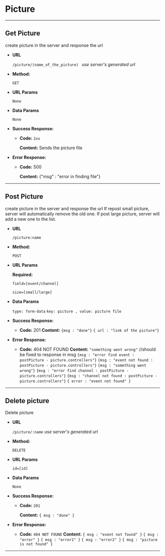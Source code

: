 # **Picture**

---
## Get Picture
create picture in the server and response the url
* **URL** 

  `/picture/(name_of_the_picture) ` *use server's generated url*

* **Method:**

  `GET`

*  **URL Params**

    `None`

* **Data Params**

    `None`

* **Success Response:**

  * **Code:** `2xx` 

    **Content:**
    Sends the picture file

* **Error Response:**

  * **Code:** 500

    **Content:** 
    {"msg" : "error in finding file"}

---

## Post Picture

create picture in the server and response the url
If repost small picture, server will automatically remove the old one.
If post large picture, server will add a new one to the list.
* **URL** 

  `/picture:name`

* **Method:**

  `POST`

*  **URL Params**

   **Required:**

    `field=[event/channel]`

    `size=[small/large]`

* **Data Params**

	`type: form-data`
	`key: picture , value: picture file` 

* **Success Response:**
  * **Code:** 201 
    **Content:**
    `{msg : "done"}`
    `{ url : "link of the picture"}`


* **Error Response:**

  * **Code:** 404 NOT FOUND 
    **Content:** 
`"something went wrong"` //should be fixed to response in msg
`{msg : "error find event : postPicture - picture.controllers"}`
`{msg : "event not found : postPicture - picture.controllers"}`
`{msg : "something went wrong"}`
`{msg : "error find channel : postPicture - picture.controllers"}`
`{msg : "channel not found : postPicture - picture.controllers"}`
`{ error : "event not found" }`


---


## Delete picture
Delete picture

* **URL** 

  `/picture/:name` *use server's generated url*

* **Method:**

  `DELETE`

*  **URL Params**

   `id=[id]`
	 
* **Data Params**
		
	`None`

* **Success Response:**

  * **Code:** `201`

    **Content:** `{ msg : "done" }`

* **Error Response:**

  * **Code:** `404 NOT FOUND`
    **Content:** 
    `{ msg : "event not found" }`
    `{ msg : "error" }`
    `{ msg : "error1" }`
    `{ msg : "error2" }`
    `{ msg : "picture is not found" }`
---

